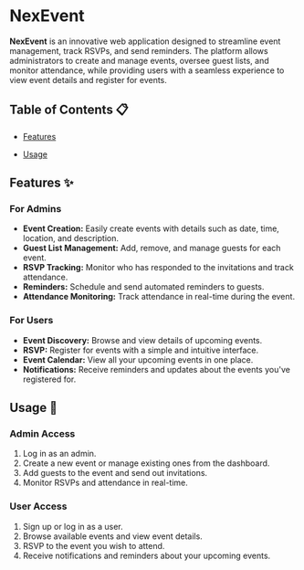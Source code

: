 # NexEvent

**NexEvent** is an innovative web application designed to streamline event management, track RSVPs, and send reminders. The platform allows administrators to create and manage events, oversee guest lists, and monitor attendance, while providing users with a seamless experience to view event details and register for events.

## Table of Contents 📋

- [Features](#features)
<!-- - [Installation](#installation) -->
- [Usage](#usage)
<!-- - [Technologies Used](#technologies-used) -->

## Features ✨

### For Admins
- **Event Creation:** Easily create events with details such as date, time, location, and description.
- **Guest List Management:** Add, remove, and manage guests for each event.
- **RSVP Tracking:** Monitor who has responded to the invitations and track attendance.
- **Reminders:** Schedule and send automated reminders to guests.
- **Attendance Monitoring:** Track attendance in real-time during the event.

### For Users
- **Event Discovery:** Browse and view details of upcoming events.
- **RSVP:** Register for events with a simple and intuitive interface.
- **Event Calendar:** View all your upcoming events in one place.
- **Notifications:** Receive reminders and updates about the events you've registered for.

<!-- ## Installation

### Prerequisites
- Node.js (version X.X.X or higher)
- npm (version X.X.X or higher)
- MongoDB (version X.X.X or higher)

### Steps

1. **Clone the Repository:**
   ```bash
   git clone https://github.com/your-username/NexEvent.git
   ```
2. **Navigate to the Project Directory:**
   ```bash
   cd NexEvent
   ```
3. **Install Dependencies:**
   ```bash
   npm install
   ```
4. **Configure Environment Variables:**
   - Create a `.env` file in the root directory.
   - Add the following variables:
     ```
     PORT=3000
     MONGODB_URI=your_mongodb_uri
     JWT_SECRET=your_secret_key
     ```

5. **Run the Application:**
   ```bash
   npm start
   ```

6. **Access the Application:**
   - Open your browser and go to `http://localhost:3000`. -->

## Usage 🧩

### Admin Access
1. Log in as an admin.
2. Create a new event or manage existing ones from the dashboard.
3. Add guests to the event and send out invitations.
4. Monitor RSVPs and attendance in real-time.

### User Access
1. Sign up or log in as a user.
2. Browse available events and view event details.
3. RSVP to the event you wish to attend.
4. Receive notifications and reminders about your upcoming events.

<!-- ## Technologies Used

- **Frontend:**
  - HTML5, CSS3, JavaScript (React.js)
  
- **Backend:**
  - Node.js, Express.js
  
- **Database:**
  - MongoDB
  
- **Authentication:**
  - JSON Web Tokens (JWT)
  
- **Deployment:**
  - Docker, AWS/Heroku -->